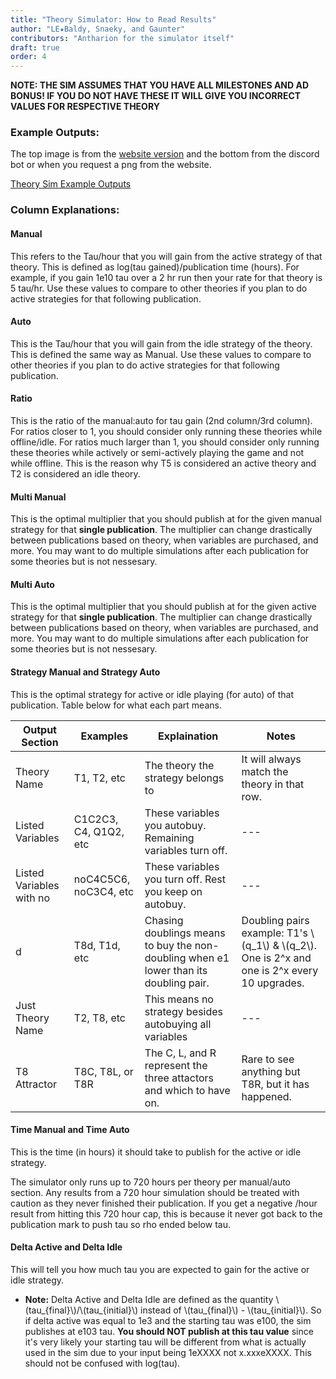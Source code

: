 ```yaml
---
title: "Theory Simulator: How to Read Results"
author: "LE★Baldy, Snaeky, and Gaunter"
contributors: "Antharion for the simulator itself"
draft: true
order: 4
---
```


**NOTE: THE SIM ASSUMES THAT YOU HAVE ALL MILESTONES AND AD BONUS! IF YOU DO NOT HAVE THESE IT WILL GIVE YOU INCORRECT VALUES FOR RESPECTIVE THEORY**

### Example Outputs:
The top image is from the [website version](https://bit.ly/anthsim) and the bottom from the discord bot or when you request a png from the website.

[Theory Sim Example Outputs](exponential-idle-guides/src/images/TheorySimExampleOutputs.PNG)

### Column Explanations:
#### Manual
This refers to the Tau/hour that you will gain from the active strategy of that theory. 
This is defined as log(tau gained)/publication time (hours). 
For example, if you gain 1e10 tau over a 2 hr run then your rate for that theory is 5 tau/hr.
Use these values to compare to other theories if you plan to do active strategies for that following publication.

#### Auto
This is the Tau/hour that you will gain from the idle strategy of the theory. 
This is defined the same way as Manual.
Use these values to compare to other theories if you plan to do active strategies for that following publication.

#### Ratio
This is the ratio of the manual:auto for tau gain (2nd column/3rd column). 
For ratios closer to 1, you should consider only running these theories while offline/idle.
For ratios much larger than 1, you should consider only running these theories while actively or semi-actively playing the game and not while offline. 
This is the reason why T5 is considered an active theory and T2 is considered an idle theory.

#### Multi Manual
This is the optimal multiplier that you should publish at for the given manual strategy for that **single publication**. 
The multiplier can change drastically between publications based on theory, when variables are purchased, and more.
You may want to do multiple simulations after each publication for some theories but is not nessesary.

#### Multi Auto
This is the optimal multiplier that you should publish at for the given active strategy for that **single publication**. 
The multiplier can change drastically between publications based on theory, when variables are purchased, and more.
You may want to do multiple simulations after each publication for some theories but is not nessesary.

#### Strategy Manual and Strategy Auto
This is the optimal strategy for active or idle playing (for auto) of that publication. Table below for what each part means.

| Output Section | Examples | Explaination | Notes |
| --- | --- | --- | --- |
| Theory Name | T1, T2, etc | The theory the strategy belongs to | It will always match the theory in that row. |
| Listed Variables | C1C2C3, C4, Q1Q2, etc | These variables you autobuy. Remaining variables turn off. | --- |
| Listed Variables with no | noC4C5C6, noC3C4, etc | These variables you turn off. Rest you keep on autobuy. | --- |
| d | T8d, T1d, etc | Chasing doublings means to buy the non-doubling when e1 lower than its doubling pair. | Doubling pairs example: T1's \\(q_1\\) & \\(q_2\\). One is 2^x and one is 2^x every 10 upgrades. |
| Just Theory Name | T2, T8, etc | This means no strategy besides autobuying all variables | --- |
| T8  Attractor | T8C, T8L, or T8R | The C, L, and R represent the three attactors and which to have on. | Rare to see anything but T8R, but it has happened. |

#### Time Manual and Time Auto
This is the time (in hours) it should take to publish for the active or idle strategy.

The simulator only runs up to 720 hours per theory per manual/auto section. 
Any results from a 720 hour simulation should be treated with caution as they never finished their publication.
If you get a negative /hour result from hitting this 720 hour cap, this is because it never got back to the publication mark to push tau so rho ended below tau.

#### Delta Active and Delta Idle
This will tell you how much tau you are expected to gain for the active or idle strategy. 

- **Note:** Delta Active and Delta Idle are defined as the quantity \\(tau_{final}\\)/\\(tau_{initial}\\) instead of \\(tau_{final}\\) - \\(tau_{initial}\\). 
So if delta active was equal to 1e3 and the starting tau was e100, the sim publishes at e103 tau. 
**You should NOT publish at this tau value** since it's very likely your starting tau will be different from what is actually used in the sim due to your input being 1eXXXX not x.xxxeXXXX. 
This should not be confused with log(tau).
